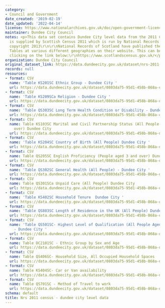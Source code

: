 ```yaml
---
category:
- Council and Government
date_created: '2019-02-19'
date_updated: '2022-04-14'
license: https://www.nationalarchives.gov.uk/doc/open-government-licence/version/3/
maintainer: Dundee City Council
notes: <p>This data set contains Dundee City level data from the 2011 Census. Data
  is supplied by Scottish Census 2011 which is run by National Records of Scotland.\r\nCrown
  copyright 2013\r\n\r\nNational Records of Scotland have published the 2011 Census
  Tables at various different geographies on their website. This can be accessed by
  clicking on the link below:\r\nhttps://www.scotlandscensus.gov.uk/</p>
organization: Dundee City Council
original_dataset_link: https://data.dundeecity.gov.uk/dataset/nrs-2011-census-dundee-city-level-data
records: null
resources:
- format: CSV
  name: 'Table KS201SC Ethnic Group - Dundee City '
  url: https://data.dundeecity.gov.uk/dataset/0803da75-95d1-458b-868a-da028d10406d/resource/e9ed98cb-39d4-4e98-8ae9-4781794dda8d/download/ks201sc.csv
- format: CSV
  name: 'Table KS209SCa Religion - Dundee City '
  url: https://data.dundeecity.gov.uk/dataset/0803da75-95d1-458b-868a-da028d10406d/resource/ed39acd5-64e2-4d04-9478-acd71c13f840/download/dundee_city_ks209sca_religion.csv
- format: CSV
  name: 'Table QS303SC Long Term Health Condition or Disability - Dundee City '
  url: https://data.dundeecity.gov.uk/dataset/0803da75-95d1-458b-868a-da028d10406d/resource/9d0eb7e7-49c1-4e26-839e-ecce656a8e4b/download/dundee_city_qs303sc_lthealth_dis.csv
- format: CSV
  name: Table KS103SC Marital and Civil Partnership Status (All People aged 16 and
    over) Dundee City
  url: https://data.dundeecity.gov.uk/dataset/0803da75-95d1-458b-868a-da028d10406d/resource/75764096-2a70-4f26-9c9c-1f638efab4d2/download/dundeecity_ks103sc.csv
- format: CSV
  name: 'Table KS204SC Country of Birth (All People) Dundee City '
  url: https://data.dundeecity.gov.uk/dataset/0803da75-95d1-458b-868a-da028d10406d/resource/749ef111-18b4-4a70-aaeb-7cdb9edb5fc0/download/dundeecity_ks204sc_country_birth.csv
- format: CSV
  name: Table QS205SC English Proficiency (People aged 3 and over) Dundee City
  url: https://data.dundeecity.gov.uk/dataset/0803da75-95d1-458b-868a-da028d10406d/resource/9ac19721-23ca-4bde-8af6-57c90b4d4b64/download/dundeecity_qs205sc_englishproficiency.csv
- format: CSV
  name: 'Table QS302SC General Health (All People) - Dundee City '
  url: https://data.dundeecity.gov.uk/dataset/0803da75-95d1-458b-868a-da028d10406d/resource/a750a32a-5b65-46ad-8501-0732d0632ed0/download/dundeecity_qs302sc_generalhealth.csv
- format: CSV
  name: Table QS301SCa Unpaid Care (All People) Dundee City
  url: https://data.dundeecity.gov.uk/dataset/0803da75-95d1-458b-868a-da028d10406d/resource/3261cb8a-1f0e-46d5-926e-2c666a60acec/download/dundeecity_qs301sca_unpaid_care.csv
- format: CSV
  name: 'Table KS402SC Household Tenure  Dundee City '
  url: https://data.dundeecity.gov.uk/dataset/0803da75-95d1-458b-868a-da028d10406d/resource/71882d6d-c0d5-474d-85d2-05abe5617fa2/download/dundeecity_ks402sc_hhold_tenure.csv
- format: CSV
  name: 'Table QS803SC Length of Residence in the UK (All People) Dundee City '
  url: https://data.dundeecity.gov.uk/dataset/0803da75-95d1-458b-868a-da028d10406d/resource/c2959e5a-5983-4c58-9eb2-fbbb4658a633/download/dundeecity_qs803sc.csv
- format: CSV
  name: 'Table QS501SC- Highest Level of Qualification (All People Aged 16 and Over)
    - Dundee City '
  url: https://data.dundeecity.gov.uk/dataset/0803da75-95d1-458b-868a-da028d10406d/resource/159c17a4-1b13-448c-99e6-65ef52fe55b3/download/2011_census_qs501sc.csv
- format: CSV
  name: Table DC2101SC - Ethnic Group by Sex and Age
  url: https://data.dundeecity.gov.uk/dataset/0803da75-95d1-458b-868a-da028d10406d/resource/368bc561-d32a-42f7-a50d-40376741ca50/download/table_dc2101sc.csv
- format: CSV
  name: Table QS406SC- Household Size, All Occupied Household Spaces
  url: https://data.dundeecity.gov.uk/dataset/0803da75-95d1-458b-868a-da028d10406d/resource/8a864d65-d8ed-4668-ae3f-eb555b22760b/download/census_table_qs406sc.csv
- format: CSV
  name: Table KS404SC- Car or Van availability
  url: https://data.dundeecity.gov.uk/dataset/0803da75-95d1-458b-868a-da028d10406d/resource/4237b172-33ac-48ab-84a0-77e1d2d16c41/download/ks404sc.csv
- format: CSV
  name: Table QS701SC - Method of Travel to work
  url: https://data.dundeecity.gov.uk/dataset/0803da75-95d1-458b-868a-da028d10406d/resource/10bc34db-7e7f-4278-9ef5-2a697adea8ad/download/tritresearchsupportadviceaboutdundeeaboutdundee2019open_data_extractsqs701sc.csv
schema: default
title: Nrs 2011 census - dundee city level data
---
```

